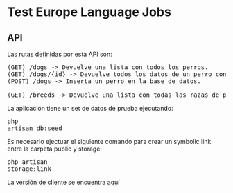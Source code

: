 # Test Europe Language Jobs 
## API

Las rutas definidas por esta API son:

<pre>
(GET) /dogs -> Devuelve una lista con todos los perros.
(GET) /dogs/{id} -> Devuelve todos los datos de un perro concreto.
(POST) /dogs -> Inserta un perro en la base de datos.

(GET) /breeds -> Devuelve una lista con todas las razas de perros.
</pre>

La aplicación tiene un set de datos de prueba ejecutando: <pre>php artisan db:seed</pre>

Es necesario ejectuar el siguiente comando para crear un symbolic link entre la carpeta public y storage: <pre>php artisan storage:link</pre>

La versión de cliente se encuentra [aquí](https://github.com/ierman1/test-europelanguagejobs-client)
